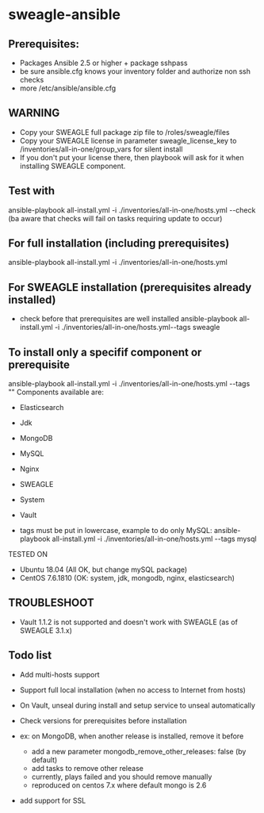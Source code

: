 # sweagle-ansible


## Prerequisites:
- Packages Ansible 2.5 or higher + package sshpass
- be sure ansible.cfg knows your inventory folder and authorize non ssh checks
- more /etc/ansible/ansible.cfg

## WARNING
- Copy your SWEAGLE full package zip file to /roles/sweagle/files
- Copy your SWEAGLE license in parameter sweagle_license_key to /inventories/all-in-one/group_vars for silent install
- If you don't put your license there, then playbook will ask for it when installing SWEAGLE component.

## Test with
ansible-playbook all-install.yml -i ./inventories/all-in-one/hosts.yml --check
(ba aware that checks will fail on tasks requiring update to occur)

## For full installation (including prerequisites)
ansible-playbook all-install.yml -i ./inventories/all-in-one/hosts.yml

## For SWEAGLE installation (prerequisites already installed)
- check before that prerequisites are well installed
ansible-playbook all-install.yml -i ./inventories/all-in-one/hosts.yml--tags sweagle

## To install only a specifif component or prerequisite
ansible-playbook all-install.yml -i ./inventories/all-in-one/hosts.yml --tags "<COMPONENT>"
Components available are:
- Elasticsearch
- Jdk
- MongoDB
- MySQL
- Nginx
- SWEAGLE
- System
- Vault

- tags must be put in lowercase, example to do only MySQL:
ansible-playbook all-install.yml -i ./inventories/all-in-one/hosts.yml --tags mysql


TESTED ON
- Ubuntu 18.04 (All OK, but change mySQL package)
- CentOS 7.6.1810 (OK: system, jdk, mongodb, nginx, elasticsearch)


## TROUBLESHOOT
- Vault 1.1.2 is not supported and doesn't work with SWEAGLE (as of SWEAGLE 3.1.x)


## Todo list

- Add multi-hosts support

- Support full local installation (when no access to Internet from hosts)

- On Vault, unseal during install and setup service to unseal automatically

- Check versions for prerequisites before installation

- ex: on MongoDB, when another release is installed, remove it before
  - add a new parameter mongodb_remove_other_releases: false (by default)
  - add tasks to remove other release
  - currently, plays failed and you should remove manually
  - reproduced on centos 7.x where default mongo is 2.6

- add support for SSL
